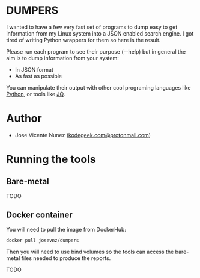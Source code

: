 # DUMPERS

I wanted to have a few very fast set of programs to dump easy to get information from my Linux system into a JSON enabled 
search engine. I got tired of writing Python wrappers for them so here is the result.

Please run each program to see their purpose (--help) but in general the aim is to dump information from your system:

* In JSON format
* As fast as possible

You can manipulate their output with other cool programing languages like [Python](https://www.python.org/), 
or tools like [JQ](https://stedolan.github.io/jq/).

# Author
- Jose Vicente Nunez (kodegeek.com@protonmail.com)

# Running the tools

## Bare-metal

TODO

## Docker container

You will need to pull the image from DockerHub:

```
docker pull josevnz/dumpers
```

Then you will need to use bind volumes so the tools can access the bare-metal files needed to produce the reports.

TODO